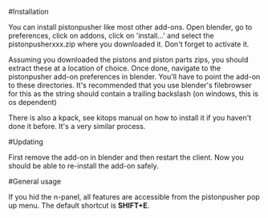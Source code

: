 #Installation

You can install pistonpusher like most other add-ons. Open blender, go to preferences, click on addons, click on 'install...' and select the pistonpusherxxx.zip where you downloaded it. Don't forget to activate it.

Assuming you downloaded the pistons and piston parts zips, you should extract these at a location of choice. Once done, navigate to the pistonpusher add-on preferences in blender. You'll have to point the add-on to these directories. It's recommended that you use blender's filebrowser for this as the string should contain a trailing backslash (on windows, this is os dependent)

There is also a kpack, see kitops manual on how to install it if you haven't done it before. It's a very similar process.

#Updating

First remove the add-on in blender and then restart the client. Now you should be able to re-install the add-on safely.


#General usage

If you hid the n-panel, all features are accessible from the pistonpusher pop up menu. The default shortcut is **SHIFT+E**.